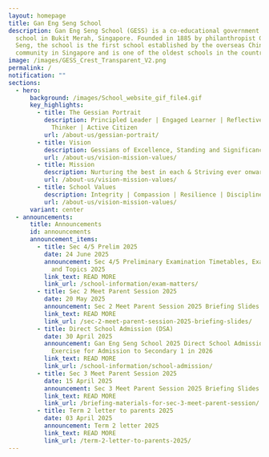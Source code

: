 ```yaml
---
layout: homepage
title: Gan Eng Seng School
description: Gan Eng Seng School (GESS) is a co-educational government secondary
  school in Bukit Merah, Singapore. Founded in 1885 by philanthropist Gan Eng
  Seng, the school is the first school established by the overseas Chinese
  community in Singapore and is one of the oldest schools in the country.
image: /images/GESS_Crest_Transparent_V2.png
permalink: /
notification: ""
sections:
  - hero:
      background: /images/School_website_gif_file4.gif
      key_highlights:
        - title: The Gessian Portrait
          description: Principled Leader | Engaged Learner | Reflective & Innovative
            Thinker | Active Citizen
          url: /about-us/gessian-portrait/
        - title: Vision
          description: Gessians of Excellence, Standing and Significance
          url: /about-us/vision-mission-values/
        - title: Mission
          description: Nurturing the best in each & Striving ever onward
          url: /about-us/vision-mission-values/
        - title: School Values
          description: Integrity | Compassion | Resilience | Discipline | Respect
          url: /about-us/vision-mission-values/
      variant: center
  - announcements:
      title: Announcements
      id: announcements
      announcement_items:
        - title: Sec 4/5 Prelim 2025
          date: 24 June 2025
          announcement: Sec 4/5 Preliminary Examination Timetables, Examination Formats
            and Topics 2025
          link_text: READ MORE
          link_url: /school-information/exam-matters/
        - title: Sec 2 Meet Parent Session 2025
          date: 20 May 2025
          announcement: Sec 2 Meet Parent Session 2025 Briefing Slides
          link_text: READ MORE
          link_url: /sec-2-meet-parent-session-2025-briefing-slides/
        - title: Direct School Admission (DSA)
          date: 30 April 2025
          announcement: Gan Eng Seng School 2025 Direct School Admission (DSA-Sec)
            Exercise for Admission to Secondary 1 in 2026
          link_text: READ MORE
          link_url: /school-information/school-admission/
        - title: Sec 3 Meet Parent Session 2025
          date: 15 April 2025
          announcement: Sec 3 Meet Parent Session 2025 Briefing Slides
          link_text: READ MORE
          link_url: /briefing-materials-for-sec-3-meet-parent-session/
        - title: Term 2 letter to parents 2025
          date: 03 April 2025
          announcement: Term 2 letter 2025
          link_text: READ MORE
          link_url: /term-2-letter-to-parents-2025/
---
```

